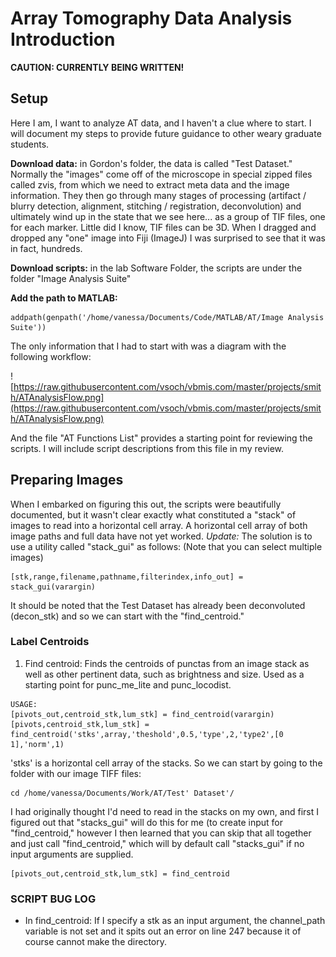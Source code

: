 # Array Tomography Data Analysis Introduction

**CAUTION: CURRENTLY BEING WRITTEN!** 

## Setup

Here I am, I want to analyze AT data, and I haven't a clue where to start.  I will document my steps to provide future guidance to other weary graduate students.

**Download data:** in Gordon's folder, the data is called "Test Dataset."  Normally the "images" come  off of the microscope in special zipped files called zvis, from which we need to extract meta data and the image information.  They then go through many stages of processing (artifact / blurry detection, alignment, stitching / registration, deconvolution) and ultimately wind up in the state that we see here... as a group of TIF files, one for each marker.  Little did I know, TIF files can be 3D.  When I dragged and dropped any "one" image into Fiji (ImageJ) I was surprised to see that it was in fact, hundreds. 

**Download scripts:** in the lab Software Folder, the scripts are under the folder "Image Analysis Suite" 

**Add the path to MATLAB:**

```
addpath(genpath('/home/vanessa/Documents/Code/MATLAB/AT/Image Analysis Suite'))
```

The only information that I had to start with was a diagram with the following workflow:

![https://raw.githubusercontent.com/vsoch/vbmis.com/master/projects/smith/ATAnalysisFlow.png](https://raw.githubusercontent.com/vsoch/vbmis.com/master/projects/smith/ATAnalysisFlow.png)

And the file "AT Functions List" provides a starting point for reviewing the scripts.  I will include script descriptions from this file in my review.

## Preparing Images
When I embarked on figuring this out, the scripts were beautifully documented, but it wasn't clear exactly what constituted a "stack" of images to read into a horizontal cell array.  A horizontal cell array of both image paths and full data have not yet worked.  *Update:* The solution is to use a utility called "stack_gui" as follows: (Note that you can select multiple images)

```
[stk,range,filename,pathname,filterindex,info_out] = stack_gui(varargin)
```

It should be noted that the Test Dataset has already been deconvoluted (decon_stk) and so we can start with the "find_centroid."

### Label Centroids
1) Find centroid:  Finds the centroids of punctas from an image stack as well as other pertinent data, such as brightness and size.  Used as a starting point for punc_me_lite and punc_locodist.

```
USAGE:
[pivots_out,centroid_stk,lum_stk] = find_centroid(varargin)
[pivots,centroid_stk,lum_stk] = find_centroid('stks',array,'theshold',0.5,'type',2,'type2',[0 1],'norm',1)
```

'stks' is a horizontal cell array of the stacks.  So we can start by going to the folder with our image TIFF files: 

```
cd /home/vanessa/Documents/Work/AT/Test' Dataset'/
```

I had originally thought I'd need to read in the stacks on my own, and first I figured out that "stacks_gui" will do this for me (to create input for "find_centroid," however I then learned that you can skip that all together and just call "find_centroid," which will by default call "stacks_gui" if no input arguments are supplied.

```
[pivots_out,centroid_stk,lum_stk] = find_centroid
```

### SCRIPT BUG LOG
  * In find_centroid: If I specify a stk as an input argument, the channel_path variable is not set and it spits out an error on line 247 because it of course cannot make the directory.

